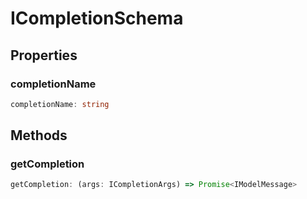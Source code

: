 # ICompletionSchema

## Properties

### completionName

```ts
completionName: string
```

## Methods

### getCompletion

```ts
getCompletion: (args: ICompletionArgs) => Promise<IModelMessage>
```
